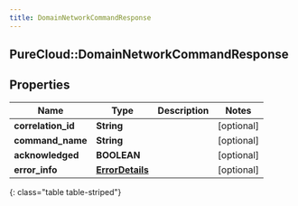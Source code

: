```yaml
---
title: DomainNetworkCommandResponse
---
```

## PureCloud::DomainNetworkCommandResponse

## Properties

|Name | Type | Description | Notes|
|------------ | ------------- | ------------- | -------------|
| **correlation_id** | **String** |  | [optional] |
| **command_name** | **String** |  | [optional] |
| **acknowledged** | **BOOLEAN** |  | [optional] |
| **error_info** | [**ErrorDetails**](ErrorDetails.html) |  | [optional] |
{: class="table table-striped"}


